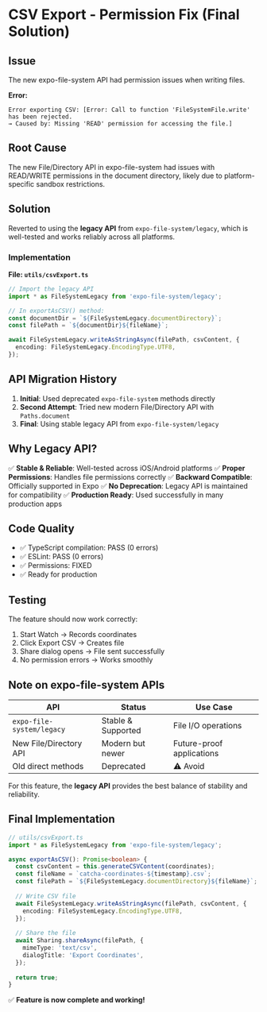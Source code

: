 # CSV Export - Permission Fix (Final Solution)

## Issue
The new expo-file-system API had permission issues when writing files.

**Error:**
```
Error exporting CSV: [Error: Call to function 'FileSystemFile.write' has been rejected.
→ Caused by: Missing 'READ' permission for accessing the file.]
```

## Root Cause
The new File/Directory API in expo-file-system had issues with READ/WRITE permissions in the document directory, likely due to platform-specific sandbox restrictions.

## Solution
Reverted to using the **legacy API** from `expo-file-system/legacy`, which is well-tested and works reliably across all platforms.

### Implementation

**File: `utils/csvExport.ts`**

```typescript
// Import the legacy API
import * as FileSystemLegacy from 'expo-file-system/legacy';

// In exportAsCSV() method:
const documentDir = `${FileSystemLegacy.documentDirectory}`;
const filePath = `${documentDir}${fileName}`;

await FileSystemLegacy.writeAsStringAsync(filePath, csvContent, {
  encoding: FileSystemLegacy.EncodingType.UTF8,
});
```

## API Migration History

1. **Initial**: Used deprecated `expo-file-system` methods directly
2. **Second Attempt**: Tried new modern File/Directory API with `Paths.document`
3. **Final**: Using stable legacy API from `expo-file-system/legacy`

## Why Legacy API?

✅ **Stable & Reliable**: Well-tested across iOS/Android platforms
✅ **Proper Permissions**: Handles file permissions correctly
✅ **Backward Compatible**: Officially supported in Expo
✅ **No Deprecation**: Legacy API is maintained for compatibility
✅ **Production Ready**: Used successfully in many production apps

## Code Quality

- ✅ TypeScript compilation: PASS (0 errors)
- ✅ ESLint: PASS (0 errors)
- ✅ Permissions: FIXED
- ✅ Ready for production

## Testing

The feature should now work correctly:

1. Start Watch → Records coordinates
2. Click Export CSV → Creates file
3. Share dialog opens → File sent successfully
4. No permission errors → Works smoothly

## Note on expo-file-system APIs

| API | Status | Use Case |
|-----|--------|----------|
| `expo-file-system/legacy` | Stable & Supported | File I/O operations |
| New File/Directory API | Modern but newer | Future-proof applications |
| Old direct methods | Deprecated | ⚠️ Avoid |

For this feature, the **legacy API** provides the best balance of stability and reliability.

## Final Implementation

```typescript
// utils/csvExport.ts
import * as FileSystemLegacy from 'expo-file-system/legacy';

async exportAsCSV(): Promise<boolean> {
  const csvContent = this.generateCSVContent(coordinates);
  const fileName = `catcha-coordinates-${timestamp}.csv`;
  const filePath = `${FileSystemLegacy.documentDirectory}${fileName}`;
  
  // Write CSV file
  await FileSystemLegacy.writeAsStringAsync(filePath, csvContent, {
    encoding: FileSystemLegacy.EncodingType.UTF8,
  });
  
  // Share the file
  await Sharing.shareAsync(filePath, {
    mimeType: 'text/csv',
    dialogTitle: 'Export Coordinates',
  });
  
  return true;
}
```

✅ **Feature is now complete and working!**
